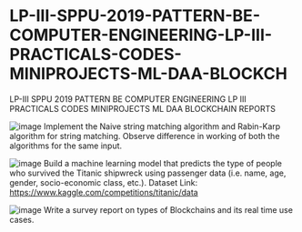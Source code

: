 # LP-III-SPPU-2019-PATTERN-BE-COMPUTER-ENGINEERING-LP-III-PRACTICALS-CODES-MINIPROJECTS-ML-DAA-BLOCKCH
LP-III SPPU 2019 PATTERN BE COMPUTER ENGINEERING LP III PRACTICALS CODES MINIPROJECTS ML DAA BLOCKCHAIN REPORTS 

![image](https://user-images.githubusercontent.com/61576958/200158291-23654bd8-1e50-4c37-a319-c0f535f6ab62.png)
Implement the Naive string matching algorithm and Rabin-Karp algorithm for string matching. 
Observe difference in working of both the algorithms for the same input.



![image](https://user-images.githubusercontent.com/61576958/200158278-51979a33-3356-4760-85dd-c74dd9f5b4bf.png)
Build a machine learning model that predicts the type of people who survived the Titanic 
shipwreck using passenger data (i.e. name, age, gender, socio-economic class, etc.).
Dataset Link: https://www.kaggle.com/competitions/titanic/data


![image](https://user-images.githubusercontent.com/61576958/200158235-474192a3-0b87-4293-835a-0494666a0f86.png)
Write a survey report on types of Blockchains and its real time use cases.
